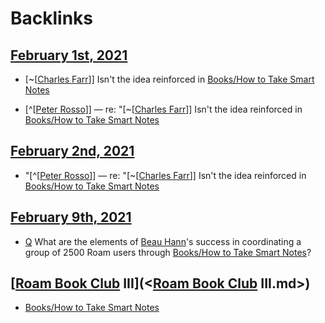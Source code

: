 
# Backlinks
## [February 1st, 2021](<February 1st, 2021.md>)
- [~[[Charles Farr](<../~[[Charles Farr.md>)]] Isn't the idea reinforced in [Books/How to Take Smart Notes](<../Books/How to Take Smart Notes.md>)

- [^[[Peter Rosso](<../^[[Peter Rosso.md>)]] — re: "[~[[Charles Farr](<../~[[Charles Farr.md>)]] Isn't the idea reinforced in [Books/How to Take Smart Notes](<../Books/How to Take Smart Notes.md>)

## [February 2nd, 2021](<February 2nd, 2021.md>)
- "[^[[Peter Rosso](<../^[[Peter Rosso.md>)]] — re: "[~[[Charles Farr](<../~[[Charles Farr.md>)]] Isn't the idea reinforced in [Books/How to Take Smart Notes](<../Books/How to Take Smart Notes.md>)

## [February 9th, 2021](<February 9th, 2021.md>)
- [Q](<../Q.md>) What are the elements of [Beau Hann](<../Beau Hann.md>)'s success in coordinating a group of 2500 Roam users through [Books/How to Take Smart Notes](<../Books/How to Take Smart Notes.md>)?

## [[Roam Book Club](<../[Roam Book Club.md>) III](<[Roam Book Club](<../Roam Book Club.md>) III.md>)
- [Books/How to Take Smart Notes](<../Books/How to Take Smart Notes.md>)

